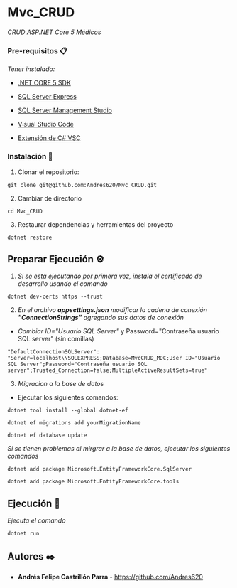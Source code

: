 # Mvc_CRUD


_CRUD ASP.NET Core 5 Médicos_


### Pre-requisitos 📋

_Tener instalado:_

* [.NET CORE 5 SDK](https://dotnet.microsoft.com/download)

* [SQL Server Express](https://www.microsoft.com/es-es/sql-server/sql-server-downloads)

* [SQL Server Management Studio](https://docs.microsoft.com/en-us/sql/ssms/download-sql-server-management-studio-ssms?view=sql-server-ver15)

* [Visual Studio Code](https://code.visualstudio.com/)

* [Extensión de C# VSC](https://marketplace.visualstudio.com/items?itemName=ms-dotnettools.csharp)


### Instalación 🔧

1. Clonar el repositorio:

```
git clone git@github.com:Andres620/Mvc_CRUD.git
```

2. Cambiar de directorio

```
cd Mvc_CRUD
```

3. Restaurar dependencias y herramientas del proyecto

```
dotnet restore
```


## Preparar Ejecución ⚙️

1. _Si se esta ejecutando por primera vez, instala el certificado de desarrollo usando  el comando_

```
dotnet dev-certs https --trust
```


2. _En el archivo **appsettings.json** modificar la cadena de conexión **"ConnectionStrings"** agregando sus datos de conexión_

* _Cambiar ID="Usuario SQL Server"_ y Password="Contraseña usuario SQL server" (sin comillas)
```
"DefaultConnectionSQLServer": "Server=localhost\\SQLEXPRESS;Database=MvcCRUD_MDC;User ID="Usuario SQL Server";Password="Contraseña usuario SQL server";Trusted_Connection=false;MultipleActiveResultSets=true"
```


3. _Migracion a la base de datos_

* Ejecutar los siguientes comandos:
```
dotnet tool install --global dotnet-ef
```
```
dotnet ef migrations add yourMigrationName
```
```
dotnet ef database update
```

_Si se tienen problemas al mirgrar a la base de datos, ejecutar los siguientes comandos_
```
dotnet add package Microsoft.EntityFrameworkCore.SqlServer
```
```
dotnet add package Microsoft.EntityFrameworkCore.tools
```


## Ejecución 🚀

_Ejecuta el comando_

```
dotnet run
```


## Autores ✒️

* **Andrés Felipe Castrillón Parra** - https://github.com/Andres620

